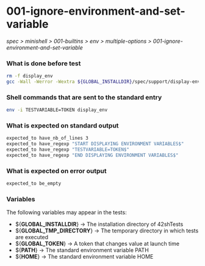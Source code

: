 # 001-ignore-environment-and-set-variable

*spec > minishell > 001-builtins > env > multiple-options > 001-ignore-environment-and-set-variable*

### What is done before test

```bash
rm -f display_env
gcc -Wall -Werror -Wextra ${GLOBAL_INSTALLDIR}/spec/support/display-env/main.c -o display_env
```

### Shell commands that are sent to the standard entry

```bash
env -i TESTVARIABLE=TOKEN display_env
```

### What is expected on standard output

```bash
expected_to have_nb_of_lines 3
expected_to have_regexp "START DISPLAYING ENVIRONMENT VARIABLES$"
expected_to have_regexp "TESTVARIABLE=TOKEN$"
expected_to have_regexp "END DISPLAYING ENVIRONMENT VARIABLES$"
```

### What is expected on error output

```bash
expected_to be_empty
```

### Variables

The following variables may appear in the tests:

* ${**GLOBAL_INSTALLDIR**} -> The installation directory of 42shTests
* ${**GLOBAL_TMP_DIRECTORY**} -> The temporary directory in which tests are executed
* ${**GLOBAL_TOKEN**} -> A token that changes value at launch time
* ${**PATH**} -> The standard environment variable PATH
* ${**HOME**} -> The standard environment variable HOME
